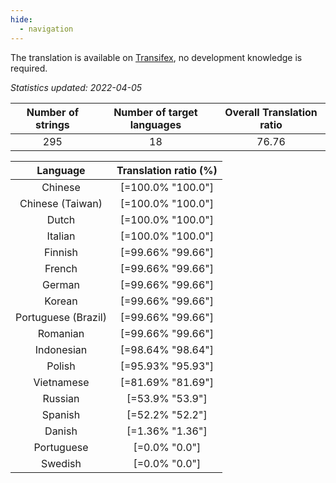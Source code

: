 ```yaml
---
hide:
  - navigation
---
```


<!--
DO NOT EDIT THIS FILE DIRECTLY.
It is generated automatically by transifex_stats.py in the scripts folder.
-->

The translation is available on [Transifex](https://www.transifex.com/quickosm/gui/), no development
knowledge is required.

*Statistics updated: 2022-04-05*

| Number of strings | Number of target languages | Overall Translation ratio |
|:-:|:-:|:-:|
295|18|76.76

| Language | Translation ratio (%) |
|:-:|:-:|
Chinese|[=100.0% "100.0"]|
Chinese (Taiwan)|[=100.0% "100.0"]|
Dutch|[=100.0% "100.0"]|
Italian|[=100.0% "100.0"]|
Finnish|[=99.66% "99.66"]|
French|[=99.66% "99.66"]|
German|[=99.66% "99.66"]|
Korean|[=99.66% "99.66"]|
Portuguese (Brazil)|[=99.66% "99.66"]|
Romanian|[=99.66% "99.66"]|
Indonesian|[=98.64% "98.64"]|
Polish|[=95.93% "95.93"]|
Vietnamese|[=81.69% "81.69"]|
Russian|[=53.9% "53.9"]|
Spanish|[=52.2% "52.2"]|
Danish|[=1.36% "1.36"]|
Portuguese|[=0.0% "0.0"]|
Swedish|[=0.0% "0.0"]|

